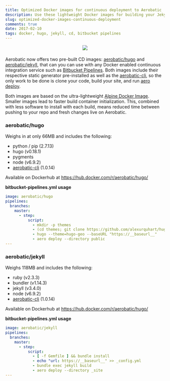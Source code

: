 ```yaml
---
title: Optimized Docker images for continuous deployment to Aerobatic
description: Use these lightweight Docker images for building your Jekyll or Hugo sites and deploying to Aerobatic
slug: optimized-docker-images-continuous-deployment
comments: true
date: 2017-02-10
tags: docker, hugo, jekyll, cd, bitbucket pipelines
---
```


<div style="text-align: center; margin-bottom: 20px;">
<img src="//www.aerobatic.com/media/logos/docker-logo.png" style=" max-width: 100%; max-height: 100px;">
</div>

Aerobatic now offers two pre-built CD images: [aerobatic/hugo](https://hub.docker.com/r/aerobatic/hugo/) and [aerobatic/jekyll](https://hub.docker.com/r/aerobatic/jekyll/), that can you can use with any Docker enabled continuous integration service such as [Bitbucket Pipelines](https://bitbucket.org/product/features). Both images include their respective static generator pre-installed as well as the [aerobatic-cli](/docs/cli/), so the only work to be done is clone your code, build your site, and run [aero deploy](/docs/cli/#deploy).

Both images are based on the ultra-lightweight [Alpine Docker Image](http://gliderlabs.viewdocs.io/docker-alpine/). Smaller images lead to faster build container initialization. This, combined with less software to install with each build, means reduced time between pushing to your repo and fresh changes live on Aerobatic.

### aerobatic/hugo
Weighs in at only 66MB and includes the following:

* python / pip (2.7.13)
* hugo (v0.18.1)
* pygments
* node (v6.9.2)
* [aerobatic-cli](https://www.aerobatic.com/docs/cli/) (1.0.14)

Available on Dockerhub at https://hub.docker.com/r/aerobatic/hugo/

**bitbucket-pipelines.yml usage**

~~~yaml
image: aerobatic/hugo
pipelines:
  branches:
    master:
      - step:
          script:
            - mkdir -p themes
            - (cd themes; git clone https://github.com/alexurquhart/hugo-geo.git)
            - hugo --theme=hugo-geo --baseURL "https://__baseurl__"
            - aero deploy --directory public
---
~~~

### aerobatic/jekyll
Weighs 118MB and includes the following:

* ruby (v2.3.3)
* bundler (v1.14.3)
* jekyll (v3.4.0)
* node (v6.9.2)
* [aerobatic-cli](https://www.aerobatic.com/docs/cli/) (1.0.14)

Available on Dockerhub at https://hub.docker.com/r/aerobatic/hugo/

**bitbucket-pipelines.yml usage**

~~~yaml
image: aerobatic/jekyll
pipelines:
  branches:
    master:
      - step:
          script:
            - [ -f Gemfile ] && bundle install
            - echo "url: https://__baseurl__" >> _config.yml
            - bundle exec jekyll build
            - aero deploy --directory _site
---
~~~
